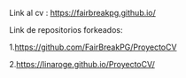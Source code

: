 Link al cv : https://fairbreakpg.github.io/

Link de repositorios forkeados:


1.https://github.com/FairBreakPG/ProyectoCV

2.https://linaroge.github.io/ProyectoCV/
